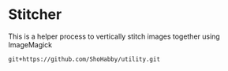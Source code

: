 # Stitcher
This is a helper process to vertically stitch images together using ImageMagick

`git+https://github.com/ShoHabby/utility.git`